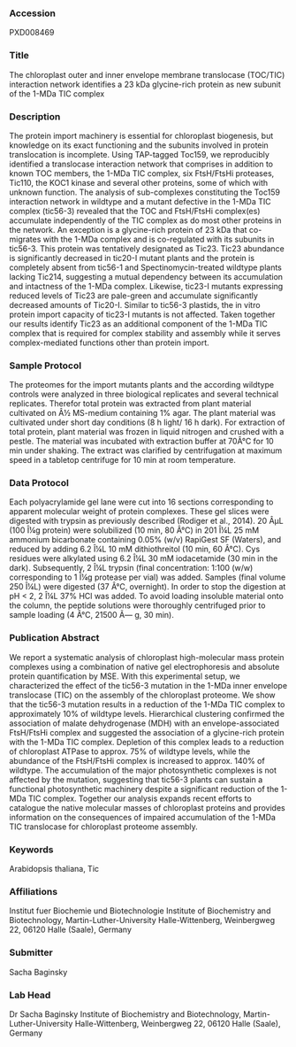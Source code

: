 ### Accession
PXD008469

### Title
The chloroplast outer and inner envelope membrane translocase (TOC/TIC) interaction network identifies a 23 kDa glycine-rich protein as new subunit of the 1-MDa TIC complex

### Description
The protein import machinery is essential for chloroplast biogenesis, but knowledge on its exact functioning and the subunits involved in protein translocation is incomplete. Using TAP-tagged Toc159, we reproducibly identified a translocase interaction network that comprises in addition to known TOC members, the 1-MDa TIC complex, six FtsH/FtsHi proteases, Tic110, the KOC1 kinase and several other proteins, some of which with unknown function. The analysis of sub-complexes constituting the Toc159 interaction network in wildtype and a mutant defective in the 1-MDa TIC complex (tic56-3) revealed that the TOC and FtsH/FtsHi complex(es) accumulate independently of the TIC complex as do most other proteins in the network. An exception is a glycine-rich protein of 23 kDa that co-migrates with the 1-MDa complex and is co-regulated with its subunits in tic56-3. This protein was tentatively designated as Tic23. Tic23 abundance is significantly decreased in tic20-I mutant plants and the protein is completely absent from tic56-1 and Spectinomycin-treated wildtype plants lacking Tic214, suggesting a mutual dependency between its accumulation and intactness of the 1-MDa complex. Likewise, tic23-I mutants expressing reduced levels of Tic23 are pale-green and accumulate significantly decreased amounts of Tic20-I. Similar to tic56-3 plastids, the in vitro protein import capacity of tic23-I mutants is not affected. Taken together our results identify Tic23 as an additional component of the 1-MDa TIC complex that is required for complex stability and assembly while it serves complex-mediated functions other than protein import.

### Sample Protocol
The proteomes for the import mutants plants and the according wildtype controls were analyzed in three biological replicates and several technical replicates. Therefor total protein was extracted from plant material cultivated on Â½ MS-medium containing 1% agar. The plant material was cultivated under short day conditions (8 h light/ 16 h dark). For extraction of total protein, plant material was frozen in liquid nitrogen and crushed with a pestle. The material was incubated with extraction buffer at 70Â°C for 10 min under shaking. The extract was clarified by centrifugation at maximum speed in a tabletop centrifuge for 10 min at room temperature.

### Data Protocol
Each polyacrylamide gel lane were cut into 16 sections corresponding to apparent molecular weight of protein complexes. These gel slices were digested with trypsin as previously described (Rodiger et al., 2014). 20 ÂµL (100 Î¼g protein) were solubilized (10 min, 80 Â°C) in 201 Î¼L 25 mM ammonium bicarbonate containing 0.05% (w/v) RapiGest SF (Waters), and reduced by adding 6.2 Î¼L 10 mM dithiothreitol (10 min, 60 Â°C). Cys residues were alkylated using 6.2 Î¼L 30 mM iodacetamide (30 min in the dark). Subsequently, 2 Î¼L trypsin (final concentration: 1:100 (w/w) corresponding to 1 Î¼g protease per vial) was added. Samples (final volume 250 Î¼L) were digested (37 Â°C, overnight). In order to stop the digestion at pH < 2, 2 Î¼L 37% HCl was added. To avoid loading insoluble material onto the column, the peptide solutions were thoroughly centrifuged prior to sample loading (4 Â°C, 21500 Ã— g, 30 min).

### Publication Abstract
We report a systematic analysis of chloroplast high-molecular mass protein complexes using a combination of native gel electrophoresis and absolute protein quantification by MSE. With this experimental setup, we characterized the effect of the tic56-3 mutation in the 1-MDa inner envelope translocase (TIC) on the assembly of the chloroplast proteome. We show that the tic56-3 mutation results in a reduction of the 1-MDa TIC complex to approximately 10% of wildtype levels. Hierarchical clustering confirmed the association of malate dehydrogenase (MDH) with an envelope-associated FtsH/FtsHi complex and suggested the association of a glycine-rich protein with the 1-MDa TIC complex. Depletion of this complex leads to a reduction of chloroplast ATPase to approx. 75% of wildtype levels, while the abundance of the FtsH/FtsHi complex is increased to approx. 140% of wildtype. The accumulation of the major photosynthetic complexes is not affected by the mutation, suggesting that tic56-3 plants can sustain a functional photosynthetic machinery despite a significant reduction of the 1-MDa TIC complex. Together our analysis expands recent efforts to catalogue the native molecular masses of chloroplast proteins and provides information on the consequences of impaired accumulation of the 1-MDa TIC translocase for chloroplast proteome assembly.

### Keywords
Arabidopsis thaliana, Tic

### Affiliations
Institut fuer Biochemie und Biotechnologie
Institute of Biochemistry and Biotechnology, Martin-Luther-University Halle-Wittenberg, Weinbergweg 22, 06120 Halle (Saale), Germany

### Submitter
Sacha Baginsky

### Lab Head
Dr Sacha Baginsky
Institute of Biochemistry and Biotechnology, Martin-Luther-University Halle-Wittenberg, Weinbergweg 22, 06120 Halle (Saale), Germany


